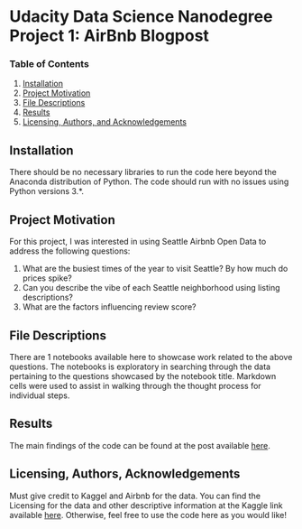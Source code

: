 # Udacity Data Science Nanodegree Project 1: AirBnb Blogpost

### Table of Contents

1. [Installation](#installation)
2. [Project Motivation](#motivation)
3. [File Descriptions](#files)
4. [Results](#results)
5. [Licensing, Authors, and Acknowledgements](#licensing)

## Installation <a name="installation"></a>

There should be no necessary libraries to run the code here beyond the Anaconda distribution of Python.  The code should run with no issues using Python versions 3.*.

## Project Motivation<a name="motivation"></a>

For this project, I was interested in using Seattle Airbnb Open Data to address the following questions:

1. What are the busiest times of the year to visit Seattle? By how much do prices spike?
2. Can you describe the vibe of each Seattle neighborhood using listing descriptions?
3. What are the factors influencing review score?


## File Descriptions <a name="files"></a>

There are 1 notebooks available here to showcase work related to the above questions.  The notebooks is exploratory in searching through the data pertaining to the questions showcased by the notebook title.  Markdown cells were used to assist in walking through the thought process for individual steps.  

## Results<a name="results"></a>

The main findings of the code can be found at the post available [here](https://medium.com/@jonyhwa/what-can-we-learn-about-seattle-from-the-open-airbnb-data-deb504414058).

## Licensing, Authors, Acknowledgements<a name="licensing"></a>

Must give credit to Kaggel and Airbnb for the data.  You can find the Licensing for the data and other descriptive information at the Kaggle link available [here](https://www.kaggle.com/airbnb/seattle).  Otherwise, feel free to use the code here as you would like! 
